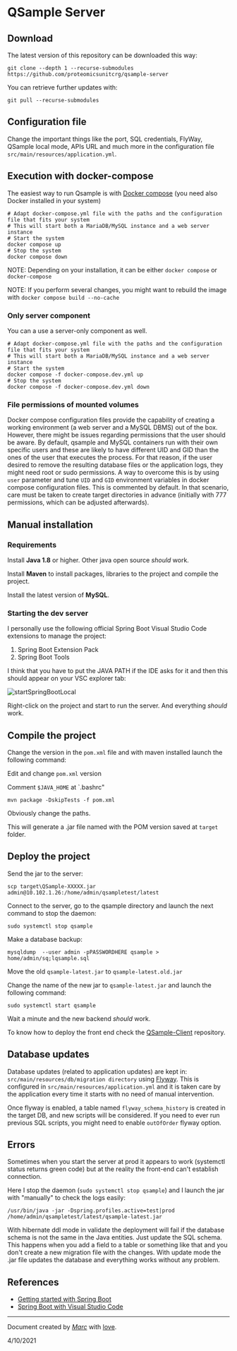# QSample Server

## Download

The latest version of this repository can be downloaded this way:

```
git clone --depth 1 --recurse-submodules https://github.com/proteomicsunitcrg/qsample-server
```
You can retrieve further updates with:

```
git pull --recurse-submodules 
```

## Configuration file

Change the important things like the port, SQL credentials, FlyWay, QSample local mode, APIs URL and much more in the configuration file `src/main/resources/application.yml`.

## Execution with docker-compose

The easiest way to run Qsample is with [Docker compose](https://github.com/docker/compose) (you need also Docker installed in your system)

```
# Adapt docker-compose.yml file with the paths and the configuration file that fits your system
# This will start both a MariaDB/MySQL instance and a web server instance
# Start the system
docker compose up
# Stop the system
docker compose down
```

NOTE: Depending on your installation, it can be either ``docker compose`` or ``docker-compose``

NOTE: If you perform several changes, you might want to rebuild the image with ``docker compose build --no-cache``


### Only server component

You can a use a server-only component as well.
```
# Adapt docker-compose.yml file with the paths and the configuration file that fits your system
# This will start both a MariaDB/MySQL instance and a web server instance
# Start the system
docker compose -f docker-compose.dev.yml up
# Stop the system
docker compose -f docker-compose.dev.yml down
```

### File permissions of mounted volumes

Docker compose configuration files provide the capability of creating a working environment (a web server and a MySQL DBMS) out of the box. However, there might be issues regarding permissions that the user should be aware. By default, qsample and MySQL containers run with their own specific users and these are likely to have different UID and GID than the ones of the user that executes the process. For that reason, if the user desired to remove the resulting database files or the application logs, they might need root or sudo permissions.
A way to overcome this is by using ```user``` parameter and tune ```UID``` and ```GID``` environment variables in docker compose configuration files. This is commented by default. In that scenario, care must be taken to create target directories in advance (initially with 777 permissions, which can be adjusted afterwards). 

## Manual installation

### Requirements

Install **Java 1.8** or higher. Other java open source *should* work.

Install **Maven** to install packages, libraries to the project and compile the project.

Install the latest version of **MySQL**.


### Starting the dev server

I personally use the following official Spring Boot Visual Studio Code extensions to manage the project:
1. Spring Boot Extension Pack
2. Spring Boot Tools

I think that you have to put the JAVA PATH if the IDE asks for it and then this should appear on your VSC explorer tab:

![startSpringBootLocal](https://user-images.githubusercontent.com/1679820/137739707-1e68d2fc-4b06-42af-ab42-a21a8107efd5.png)

Right-click on the project and start to run the server. And everything *should* work.

## Compile the project

Change the version in the `pom.xml` file and with maven installed launch the following command:

Edit and change `pom.xml` version

Comment `$JAVA_HOME` at `.bashrc"

`mvn package -DskipTests -f pom.xml`

Obviously change the paths.

This will generate a .jar file named with the POM version saved at `target` folder.

## Deploy the project

Send the jar to the server:

`scp target\QSample-XXXXX.jar admin@10.102.1.26:/home/admin/qsampletest/latest`

Connect to the server, go to the qsample directory and launch the next command to stop the daemon:

`sudo systemctl stop qsample`

Make a database backup:

`mysqldump  --user admin -pPASSWORDHERE qsample > home/admin/sq;lqsample.sql`

Move the old `qsample-latest.jar` to `qsample-latest.old.jar`

Change the name of the new jar to `qsample-latest.jar` and launch the following command:

`sudo systemctl start qsample`

Wait a minute and the new backend *should* work.

To know how to deploy the front end check the [QSample-Client](https://github.com/proteomicsunitcrg/qsample-client/) repository.

## Database updates

Database updates (related to application updates) are kept in: ```src/main/resources/db/migration directory``` using [Flyway](https://flywaydb.org/). This is configured in ```src/main/resources/application.yml``` and it is taken care by the application every time it starts with no need of manual intervention.

Once flyway is enabled, a table named ``flyway_schema_history`` is created in the target DB, and new scripts will be considered. If you need to ever run previous SQL scripts, you might need to enable ```outOfOrder``` flyway option. 


## Errors

Sometimes when you start the server at prod it appears to work (systemctl status returns green code) but at the reality the front-end can't establish connection.

Here I stop the daemon (`sudo systemctl stop qsample`) and I launch the jar with "manually" to check the logs easily:

`/usr/bin/java -jar -Dspring.profiles.active=test|prod /home/admin/qsampletest/latest/qsample-latest.jar`

With hibernate ddl mode in validate the deployment will fail if the database schema is not the same in the Java entities. Just update the SQL schema. This happens when you add a field to a table or something like that and you don't create a new migration file with the changes. With update mode the .jar file updates the database and everything works without any problem.


## References

* [Getting started with Spring Boot](https://docs.spring.io/spring-boot/docs/current/reference/html/getting-started.html)
* [Spring Boot with Visual Studio Code](https://code.visualstudio.com/docs/java/java-spring-boot)

---

Document created by *[Marc](mailto:vesperon51@gmail.com)* with [love](https://i.imgur.com/sifK6ru.jpg).

4/10/2021
